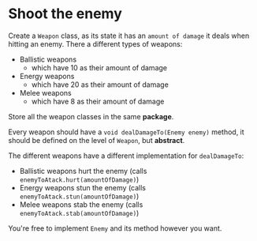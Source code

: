 # Shoot the enemy

Create a `Weapon` class, as its state it has an `amount of damage` it deals when hitting an enemy.
There a different types of weapons:
- Ballistic weapons
    - which have 10 as their amount of damage
- Energy weapons
    - which have 20 as their amount of damage
- Melee weapons
    - which have 8 as their amount of damage

Store all the weapon classes in the same **package**.

Every weapon should have a `void dealDamageTo(Enemy enemy)` method, it should be defined on the level of `Weapon`, but **abstract**.

The different weapons have a different implementation for `dealDamageTo`:
- Ballistic weapons hurt the enemy (calls `enemyToAtack.hurt(amountOfDamage)`)
- Energy weapons stun the enemy (calls `enemyToAtack.stun(amountOfDamage)`)
- Melee weapons stab the enemy (calls `enemyToAtack.stab(amountOfDamage)`)

You're free to implement `Enemy` and its method however you want.






